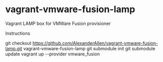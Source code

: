 vagrant-vmware-fusion-lamp
==========================

Vagrant LAMP box for VMWare Fusion provisioner


Instructions

git checkout https://github.com/AlexanderAllen/vagrant-vmware-fusion-lamp.git vagrant-vmware-fusion-lamp
git submodule init
git submodule update
vagrant up --provider vmware_fusion
